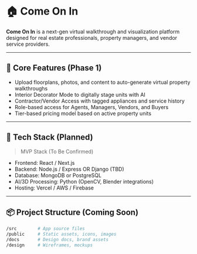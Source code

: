 # 🏠 Come On In

**Come On In** is a next-gen virtual walkthrough and visualization platform designed for real estate professionals, property managers, and vendor service providers.

---

## 🔑 Core Features (Phase 1)
- Upload floorplans, photos, and content to auto-generate virtual property walkthroughs
- Interior Decorator Mode to digitally stage units with AI
- Contractor/Vendor Access with tagged appliances and service history
- Role-based access for Agents, Managers, Vendors, and Buyers
- Tier-based pricing model based on active property units

---

## 🧠 Tech Stack (Planned)
> MVP Stack (To Be Confirmed)
- Frontend: React / Next.js
- Backend: Node.js / Express OR Django (TBD)
- Database: MongoDB or PostgreSQL
- AI/3D Processing: Python (OpenCV, Blender integrations)
- Hosting: Vercel / AWS / Firebase

---

## 📦 Project Structure (Coming Soon)
```bash
/src        # App source files  
/public     # Static assets, icons, images  
/docs       # Design docs, brand assets  
/design     # Wireframes, mockups  
